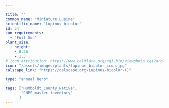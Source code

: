 ```yaml
---

title: ""
common_name: "Miniature Lupine"
scientific_name: "Lupinus bicolor"
id: 54
sun_requirements:
  - "Full Sun"
plant_size:
  - height: 
    - 0.26
    - 1.3
# icon attribution: https://www.calflora.org/cgi-bin/viewphoto.cgi?arg=/app/up/gp/50/10067.jpg 
icon: "/assets/images/plants/lupinus_bicolor_icon.jpg" 
calscape_link: "https://calscape.org/Lupinus-bicolor-()"

type: "annual herb"

tags: ["Humboldt_County_Native",
       "CNPS_master_inventory"
      ]
---
```


